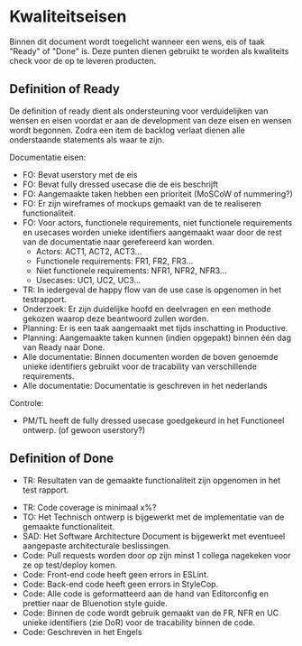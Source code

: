 # Kwaliteitseisen

Binnen dit document wordt toegelicht wanneer een wens, eis of taak "Ready" of "Done" is. Deze punten dienen gebruikt te worden als kwaliteits check voor de op te leveren producten.

## Definition of Ready

De definition of ready dient als ondersteuning voor verduidelijken van wensen en eisen voordat er aan de development van deze eisen en wensen wordt begonnen. Zodra een item de backlog verlaat dienen alle onderstaande statements als waar te zijn.

Documentatie eisen:

- FO: Bevat userstory met de eis
- FO: Bevat fully dressed usecase die de eis beschrijft
- FO: Aangemaakte taken hebben een prioriteit (MoSCoW of nummering?)
- FO: Er zijn wireframes of mockups gemaakt van de te realiseren functionaliteit.
- FO: Voor actors, functionele requirements, niet functionele requirements en usecases worden unieke identifiers aangemaakt waar door de rest van de documentatie naar gerefereerd kan worden.
  - Actors: ACT1, ACT2, ACT3...
  - Functionele requirements: FR1, FR2, FR3...
  - Niet functionele requirements: NFR1, NFR2, NFR3...
  - Usecases: UC1, UC2, UC3...
- TR: In iedergeval de happy flow van de use case is opgenomen in het testrapport.
- Onderzoek: Er zijn duidelijke hoofd en deelvragen en een methode gekozen waarop deze beantwoord zullen worden.
- Planning: Er is een taak aangemaakt met tijds inschatting in Productive.
- Planning: Aangemaakte taken kunnen (indien opgepakt) binnen één dag van Ready naar Done.
- Alle documentatie: Binnen documenten worden de boven genoemde unieke identifiers gebruikt voor de tracability van verschillende requirements.
- Alle documentatie: Documentatie is geschreven in het nederlands

Controle:

- PM/TL heeft de fully dressed usecase goedgekeurd in het Functioneel ontwerp. (of gewoon userstory?)

## Definition of Done

- TR: Resultaten van de gemaakte functionaliteit zijn opgenomen in het test rapport.
<!-- Doen we minimale unit test coverage? -->
- TR: Code coverage is minimaal x%?
- TO: Het Technisch ontwerp is bijgewerkt met de implementatie van de gemaakte functionaliteit.
- SAD: Het Software Architecture Document is bijgewerkt met eventueel aangepaste architecturale beslissingen.
- Code: Pull requests worden door op zijn minst 1 collega nagekeken voor ze op test/deploy komen.
- Code: Front-end code heeft geen errors in ESLint. <!-- (iets over waarschuwingen?) -->
- Code: Back-end code heeft geen errors in StyleCop. <!-- (iets over waarschuwingen?) -->
- Code: Alle code is geformatteerd aan de hand van Editorconfig en prettier naar de Bluenotion style guide. <!-- link naar style guide? -->
- Code: Binnen de code wordt gebruik gemaakt van de FR, NFR en UC unieke identifiers (zie DoR) voor de tracability binnen de code.
- Code: Geschreven in het Engels
